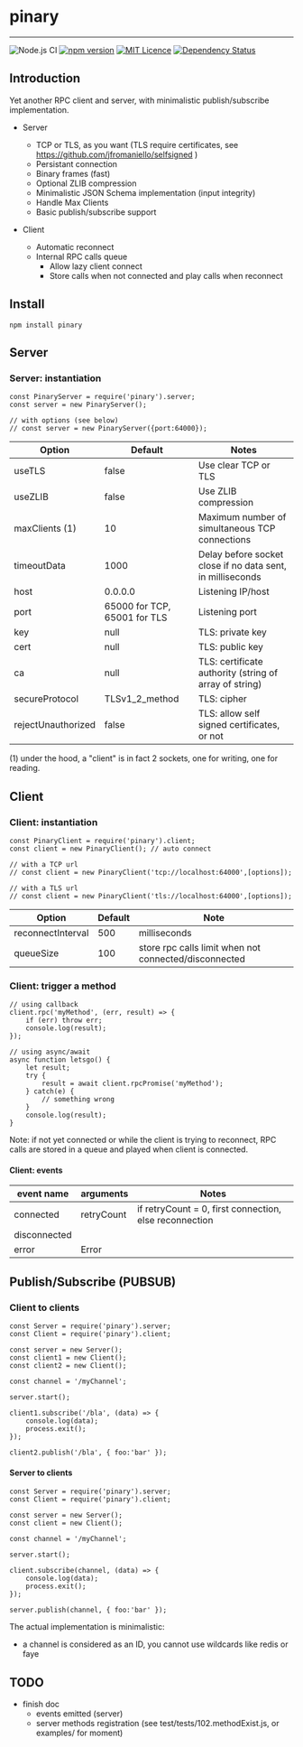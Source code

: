 # pinary

------
![Node.js CI](https://github.com/eviltik/pinary/workflows/Node.js%20CI/badge.svg)
[![npm version](https://badge.fury.io/js/pinary.svg)](https://badge.fury.io/js/pinary)
[![MIT Licence](https://badges.frapsoft.com/os/mit/mit.svg?v=103)](https://opensource.org/licenses/mit-license.php)
[![Dependency Status](https://david-dm.org/eviltik/pinary.svg)](https://david-dm.org/eviltik/pinary)


## Introduction

Yet another RPC client and server, with minimalistic publish/subscribe implementation.

* Server
  * TCP or TLS, as you want (TLS require certificates, see https://github.com/jfromaniello/selfsigned )
  * Persistant connection
  * Binary frames (fast)
  * Optional ZLIB compression
  * Minimalistic JSON Schema implementation (input integrity)
  * Handle Max Clients
  * Basic publish/subscribe support

* Client
  * Automatic reconnect
  * Internal RPC calls queue
    * Allow lazy client connect
    * Store calls when not connected and play calls when reconnect


## Install

```
npm install pinary
```

## Server

### Server: instantiation

```
const PinaryServer = require('pinary').server;
const server = new PinaryServer();

// with options (see below)
// const server = new PinaryServer({port:64000});

```

| Option                | Default                       |  Notes  
|-----------------------|-------------------------------|----------------
| useTLS                | false                         | Use clear TCP or TLS    
| useZLIB               | false                         | Use ZLIB compression
| maxClients (1)        | 10                            | Maximum number of simultaneous TCP connections
| timeoutData           | 1000                          | Delay before socket close if no data sent, in milliseconds
| host                  | 0.0.0.0                       | Listening IP/host
| port                  | 65000 for TCP, 65001 for TLS  | Listening port
| key                   | null                          | TLS: private key
| cert                  | null                          | TLS: public key
| ca                    | null                          | TLS: certificate authority (string of array of string)
| secureProtocol        | TLSv1_2_method                | TLS: cipher
| rejectUnauthorized    | false                         | TLS: allow self signed certificates, or not

(1) under the hood, a "client" is in fact 2 sockets, one for writing, one for reading.


## Client

### Client: instantiation
```
const PinaryClient = require('pinary').client;
const client = new PinaryClient(); // auto connect

// with a TCP url
// const client = new PinaryClient('tcp://localhost:64000',[options]);

// with a TLS url
// const client = new PinaryClient('tls://localhost:64000',[options]);
```
| Option                                | Default                       | Note |      
|---------------------------------------|-------------------------------|------|
| reconnectInterval                     | 500                           | milliseconds   |
| queueSize                             | 100                           | store rpc calls limit when not connected/disconnected |

### Client: trigger a method

```
// using callback
client.rpc('myMethod', (err, result) => {
    if (err) throw err;
    console.log(result);
});

// using async/await
async function letsgo() {
    let result;
    try {
        result = await client.rpcPromise('myMethod');
    } catch(e) {
        // something wrong
    }
    console.log(result);
}
```

Note: if not yet connected or while the client is trying to reconnect,
RPC calls are stored in a queue and played when client is connected.

#### Client: events

| event name            | arguments                     |  Notes  
|-----------------------|-------------------------------|----------------
| connected             | retryCount                    | if retryCount = 0, first connection, else reconnection  
| disconnected          |                               |
| error                 | Error                         |


## Publish/Subscribe (PUBSUB)

### Client to clients
```
const Server = require('pinary').server;
const Client = require('pinary').client;

const server = new Server();
const client1 = new Client();
const client2 = new Client();

const channel = '/myChannel';

server.start();

client1.subscribe('/bla', (data) => {
    console.log(data);
    process.exit();
});

client2.publish('/bla', { foo:'bar' });

```

#### Server to clients
```
const Server = require('pinary').server;
const Client = require('pinary').client;

const server = new Server();
const client = new Client();

const channel = '/myChannel';

server.start();

client.subscribe(channel, (data) => {
    console.log(data);
    process.exit();
});

server.publish(channel, { foo:'bar' });
```


The actual implementation is minimalistic:
* a channel is considered as an ID, you cannot use wildcards like redis or faye


## TODO
* finish doc
  * events emitted (server)
  * server methods registration (see test/tests/102.methodExist.js, or examples/ for moment)
